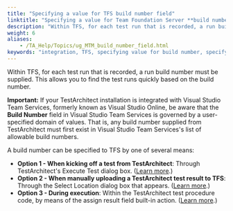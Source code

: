 ```yaml
--- 
title: "Specifying a value for TFS build number field"
linktitle: "Specifying a value for Team Foundation Server **build number** field"
description: "Within TFS, for each test run that is recorded, a run build number must be supplied. This allows you to find the test runs quickly based on the build number."
weight: 6
aliases: 
    - /TA_Help/Topics/ug_MTM_build_number_field.html
keywords: "integration, TFS, specifying value for build number, specifying value for build number, Team Foundation Server, specifying value for build number"
---
```


Within TFS, for each test run that is recorded, a run build number must be supplied. This allows you to find the test runs quickly based on the build number.

**Important:** If your TestArchitect installation is integrated with Visual Studio Team Services, formerly known as Visual Studio Online, be aware that the **Build Number** field in Visual Studio Team Services is governed by a user-specified domain of values. That is, any build number supplied from TestArchitect must first exist in Visual Studio Team Services's list of allowable build numbers.

A build number can be specified to TFS by one of several means:

-   **Option 1 - When kicking off a test from TestArchitect**: Through TestArchitect's Execute Test dialog box. \([Learn more](/TA_Help/Topics/ug_MTM_upload_result_automatic.html#step.Enter_build_number).\)
-   **Option 2 - When manually uploading a TestArchitect test result to TFS**: Through the Select Location dialog box that appears. \([Learn more](/TA_Help/Topics/ug_MTM_upload_result_manual.html#step.Enter_build_number).\)
-   **Option 3 - During execution**: Within the TestArchitect test procedure code, by means of the assign result field built-in action. \([Learn more](/TA_Automation/Topics/bia_assign_result_field.html).\)




